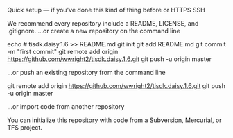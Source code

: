 Quick setup — if you've done this kind of thing before
or
HTTPS SSH

We recommend every repository include a README, LICENSE, and .gitignore.
…or create a new repository on the command line

echo # tisdk.daisy.1.6 >> README.md
git init
git add README.md
git commit -m "first commit"
git remote add origin https://github.com/wwright2/tisdk.daisy.1.6.git
git push -u origin master

…or push an existing repository from the command line

git remote add origin https://github.com/wwright2/tisdk.daisy.1.6.git
git push -u origin master

…or import code from another repository

You can initialize this repository with code from a Subversion, Mercurial, or TFS project.

